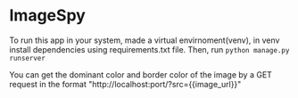 # ImageSpy

To run this app in your system, made a virtual envirnoment(venv), in venv install dependencies using requirements.txt file.
Then, run
```python manage.py runserver```

You can get the dominant color and border color of the image by a GET request in the format 
"http://localhost:port/?src={{image_url}}"
